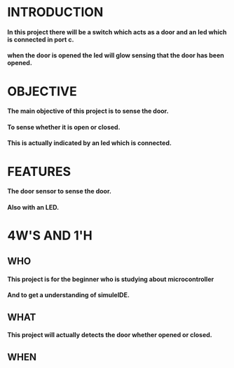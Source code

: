 # INTRODUCTION 
#### In this project there will be a switch which acts as a door and an led which is connected in port c.
#### when the door is opened the led will glow sensing that the door has been opened.


# OBJECTIVE
#### The main objective of this project is to sense the door.
#### To sense whether it is open or closed.
#### This is actually indicated by an led which is connected.


# FEATURES
#### The door sensor to sense the door.
#### Also with an LED.


# 4W'S AND 1'H

## WHO
#### This project is for the beginner who is studying about microcontroller
#### And to get a understanding of simuleIDE.

## WHAT
#### This project will actually detects the door whether opened or closed.

## WHEN
        
